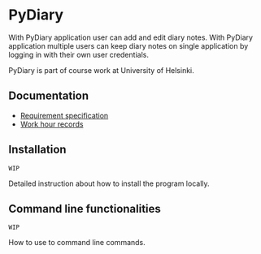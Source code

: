 # PyDiary

With PyDiary application user can add and edit diary notes. With PyDiary application multiple users can keep diary notes on single application by logging in with their own user credentials.

PyDiary is part of course work at University of Helsinki.

## Documentation

- [Requirement specification](https://github.com/tuukkalai/ot-harjoitustyo/blob/main/documentation/requirement_specification.md)
- [Work hour records](https://github.com/tuukkalai/ot-harjoitustyo/blob/main/documentation/work-hour-records.md)

## Installation

`WIP`

Detailed instruction about how to install the program locally.

## Command line functionalities

`WIP`

How to use to command line commands.
